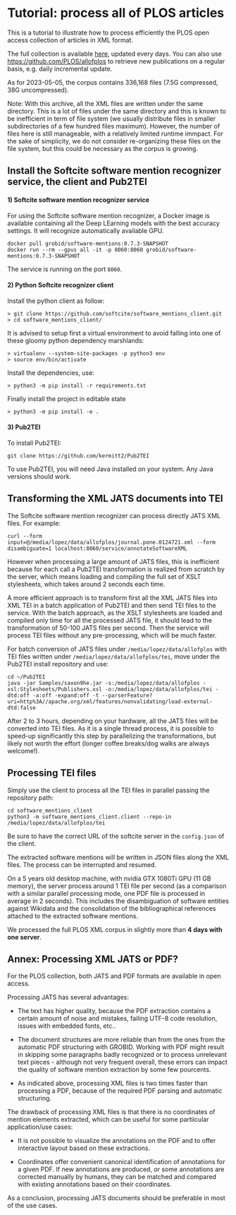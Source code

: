 # Tutorial: process all of PLOS articles

This is a tutorial to illustrate how to process efficiently the PLOS open access collection of articles in XML format. 

The full collection is available [here](https://allof.plos.org/allofplos.zip), updated every days. You can also use <https://github.com/PLOS/allofplos> to retrieve new publications on a regular basis, e.g. daily incremental update. 

As for 2023-05-05, the corpus contains 336,168 files (7.5G compressed, 38G uncompressed). 

Note: With this archive, all the XML files are written under the same directory. This is a lot of files under the same directory and this is known to be inefficient in term of file system (we usually distribute files in smaller subdirectories of a few hundred files maximum). However, the number of files here is still manageable, with a relatively limited runtime immpact. For the sake of simplicity, we do not consider re-organizing these files on the file system, but this could be necessary as the corpus is growing. 

## Install the Softcite software mention recognizer service, the client and Pub2TEI

#### 1) Softcite software mention recognizer service

For using the Softcite software mention recognizer, a Docker image is available containing all the Deep LEarning models with the best accuracy settings. It will recognize automatically available GPU. 

```console
docker pull grobid/software-mentions:0.7.3-SNAPSHOT
docker run --rm --gpus all -it -p 8060:8060 grobid/software-mentions:0.7.3-SNAPSHOT
```

The service is running on the port `8060`. 

#### 2) Python Softcite recognizer client

Install the python client as follow: 

```console
> git clone https://github.com/softcite/software_mentions_client.git
> cd software_mentions_client/
```

It is advised to setup first a virtual environment to avoid falling into one of these gloomy python dependency marshlands:

```console
> virtualenv --system-site-packages -p python3 env
> source env/bin/activate
```

Install the dependencies, use:

```console
> python3 -m pip install -r requirements.txt
```

Finally install the project in editable state

```console
> python3 -m pip install -e .
```

#### 3) Pub2TEI

To install Pub2TEI:

```console
git clone https://github.com/kermitt2/Pub2TEI
```

To use Pub2TEI, you will need Java installed on your system. Any Java versions should work. 

## Transforming the XML JATS documents into TEI

The Softcite software mention recognizer can process directly JATS XML files. For example: 

```console
curl --form input=@/media/lopez/data/allofplos/journal.pone.0124721.xml --form disambiguate=1 localhost:8060/service/annotateSoftwareXML
```

However when processing a large amount of JATS files, this is inefficient because for each call a Pub2TEI transformation is realized from scratch by the server, which means loading and compiling the full set of XSLT stylesheets, which takes around 2 seconds each time. 

A more efficient approach is to transform first all the XML JATS files into XML TEI in a batch application of Pub2TEI and then send TEI files to the service. With the batch approach, as the XSLT stylesheets are loaded and compiled only time for all the processed JATS file, it should lead to the transformation of 50-100 JATS files per second. Then the service will process TEI files without any pre-processing, which will be much faster. 

For batch conversion of JATS files under `/media/lopez/data/allofplos` with TEI files written under `/media/lopez/data/allofplos/tei`, move under the Pub2TEI install repository and use:

```console
cd ~/Pub2TEI
java -jar Samples/saxon9he.jar -s:/media/lopez/data/allofplos -xsl:Stylesheets/Publishers.xsl -o:/media/lopez/data/allofplos/tei -dtd:off -a:off -expand:off -t --parserFeature?uri=http%3A//apache.org/xml/features/nonvalidating/load-external-dtd:false 
```

After 2 to 3 hours, depending on your hardware, all the JATS files will be converted into TEI files. As it is a single thread process, it is possible to speed-up significantly this step by parallelizing the transformations, but likely not worth the effort (longer coffee breaks/dog walks are always welcome!). 

## Processing TEI files

Simply use the client to process all the TEI files in parallel passing the repository path:

```console
cd software_mentions_client
python3 -m software_mentions_client.client --repo-in /media/lopez/data/allofplos/tei 
```

Be sure to have the correct URL of the softcite server in the `config.json` of the client. 

The extracted software mentions will be written in JSON files along the XML files. The process can be interrupted and resumed. 

On a 5 years old desktop machine, with nvidia GTX 1080Ti GPU (11 GB memory), the server process around 1 TEI file per second (as a comparison with a similar parallel processing mode, one PDF file is processed in average in 2 seconds). This includes the disambiguation of software entities against Wikidata and the consolidation of the bibliographical references attached to the extracted software mentions. 

We processed the full PLOS XML corpus in slightly more than **4 days with one server**. 

## Annex: Processing XML JATS or PDF? 

For the PLOS collection, both JATS and PDF formats are available in open access. 

Processing JATS has several advantages:

* The text has higher quality, because the PDF extraction contains a certain amount of noise and mistakes, failing UTF-8 code resolution, issues with embedded fonts, etc..

* The document structures are more reliable than from the ones from the automatic PDF structuring with GROBID. Working with PDF might result in skipping some paragraphs badly recognized or to process unrelevant text pieces - although not very frequent overall, these errors can impact the quality of software mention extraction by some few pourcents.  

* As indicated above, processing XML files is two times faster than processing a PDF, because of the required PDF parsing and automatic structuring.

The drawback of processing XML files is that there is no coordinates of mention elements extracted, which can be useful for some partiicular application/use cases:

- It is not possible to visualize the annotations on the PDF and to offer interactive layout based on these extractions. 

- Coordinates offer convenient canonical identification of annotations for a given PDF. If new annotations are produced, or some annotations are corrected manually by humans, they can be matched and compared with existing annotations based on their coordinates. 

As a conclusion, processing JATS documents should be preferable in most of the use cases. 
